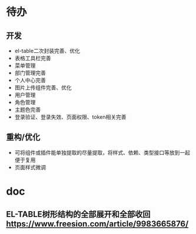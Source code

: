 # 待办

## 开发
- el-table二次封装完善、优化
- 表格工具栏完善
- 菜单管理
- 部门管理完善
- 个人中心完善
- 图片上传组件完善、优化
- 用户管理
- 角色管理
- 主题色完善
- 登录验证、登录失效、页面权限、token相关完善

## 重构/优化
- 可将组件或插件能单独提取的尽量提取，将样式、依赖、类型接口等放到一起便于复用
- 页面样式微调

# doc
## EL-TABLE树形结构的全部展开和全部收回 https://www.freesion.com/article/9983665876/